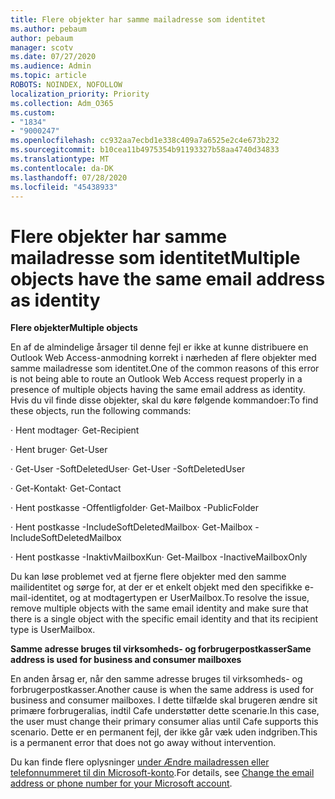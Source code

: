```yaml
---
title: Flere objekter har samme mailadresse som identitet
ms.author: pebaum
author: pebaum
manager: scotv
ms.date: 07/27/2020
ms.audience: Admin
ms.topic: article
ROBOTS: NOINDEX, NOFOLLOW
localization_priority: Priority
ms.collection: Adm_O365
ms.custom:
- "1834"
- "9000247"
ms.openlocfilehash: cc932aa7ecbd1e338c409a7a6525e2c4e673b232
ms.sourcegitcommit: b10cea11b4975354b91193327b58aa4740d34833
ms.translationtype: MT
ms.contentlocale: da-DK
ms.lasthandoff: 07/28/2020
ms.locfileid: "45438933"
---
```

# <a name="multiple-objects-have-the-same-email-address-as-identity"></a><span data-ttu-id="a3030-102">Flere objekter har samme mailadresse som identitet</span><span class="sxs-lookup"><span data-stu-id="a3030-102">Multiple objects have the same email address as identity</span></span>

<span data-ttu-id="a3030-103">**Flere objekter**</span><span class="sxs-lookup"><span data-stu-id="a3030-103">**Multiple objects**</span></span>

<span data-ttu-id="a3030-104">En af de almindelige årsager til denne fejl er ikke at kunne distribuere en Outlook Web Access-anmodning korrekt i nærheden af flere objekter med samme mailadresse som identitet.</span><span class="sxs-lookup"><span data-stu-id="a3030-104">One of the common reasons of this error is not being able to route an Outlook Web Access request properly in a presence of multiple objects having the same email address as identity.</span></span> <span data-ttu-id="a3030-105">Hvis du vil finde disse objekter, skal du køre følgende kommandoer:</span><span class="sxs-lookup"><span data-stu-id="a3030-105">To find these objects, run the following commands:</span></span>

<span data-ttu-id="a3030-106">· Hent modtager<email address></span><span class="sxs-lookup"><span data-stu-id="a3030-106">· Get-Recipient <email address></span></span>

<span data-ttu-id="a3030-107">· Hent bruger<email address></span><span class="sxs-lookup"><span data-stu-id="a3030-107">· Get-User <email address></span></span>

<span data-ttu-id="a3030-108">· Get-User <email address> -SoftDeletedUser</span><span class="sxs-lookup"><span data-stu-id="a3030-108">· Get-User <email address> -SoftDeletedUser</span></span>

<span data-ttu-id="a3030-109">· Get-Kontakt<email address></span><span class="sxs-lookup"><span data-stu-id="a3030-109">· Get-Contact <email address></span></span>

<span data-ttu-id="a3030-110">· Hent postkasse <email address> -Offentligfolder</span><span class="sxs-lookup"><span data-stu-id="a3030-110">· Get-Mailbox <email address> -PublicFolder</span></span>

<span data-ttu-id="a3030-111">· Hent postkasse <email address> -IncludeSoftDeletedMailbox</span><span class="sxs-lookup"><span data-stu-id="a3030-111">· Get-Mailbox <email address> -IncludeSoftDeletedMailbox</span></span>

<span data-ttu-id="a3030-112">· Hent postkasse <email address> -InaktivMailboxKun</span><span class="sxs-lookup"><span data-stu-id="a3030-112">· Get-Mailbox <email address> -InactiveMailboxOnly</span></span>

<span data-ttu-id="a3030-113">Du kan løse problemet ved at fjerne flere objekter med den samme mailidentitet og sørge for, at der er et enkelt objekt med den specifikke e-mail-identitet, og at modtagertypen er UserMailbox.</span><span class="sxs-lookup"><span data-stu-id="a3030-113">To resolve the issue, remove multiple objects with the same email identity and make sure that there is a single object with the specific email identity and that its recipient type is UserMailbox.</span></span>

<span data-ttu-id="a3030-114">**Samme adresse bruges til virksomheds- og forbrugerpostkasser**</span><span class="sxs-lookup"><span data-stu-id="a3030-114">**Same address is used for business and consumer mailboxes**</span></span>

<span data-ttu-id="a3030-115">En anden årsag er, når den samme adresse bruges til virksomheds- og forbrugerpostkasser.</span><span class="sxs-lookup"><span data-stu-id="a3030-115">Another cause is when the same address is used for business and consumer mailboxes.</span></span> <span data-ttu-id="a3030-116">I dette tilfælde skal brugeren ændre sit primære forbrugeralias, indtil Cafe understøtter dette scenarie.</span><span class="sxs-lookup"><span data-stu-id="a3030-116">In this case, the user must change their primary consumer alias until Cafe supports this scenario.</span></span> <span data-ttu-id="a3030-117">Dette er en permanent fejl, der ikke går væk uden indgriben.</span><span class="sxs-lookup"><span data-stu-id="a3030-117">This is a permanent error that does not go away without intervention.</span></span>

<span data-ttu-id="a3030-118">Du kan finde flere oplysninger [under Ændre mailadressen eller telefonnummeret til din Microsoft-konto](https://support.microsoft.com/help/11545/microsoft-account-rename-your-personal-account).</span><span class="sxs-lookup"><span data-stu-id="a3030-118">For details, see [Change the email address or phone number for your Microsoft account](https://support.microsoft.com/help/11545/microsoft-account-rename-your-personal-account).</span></span>
